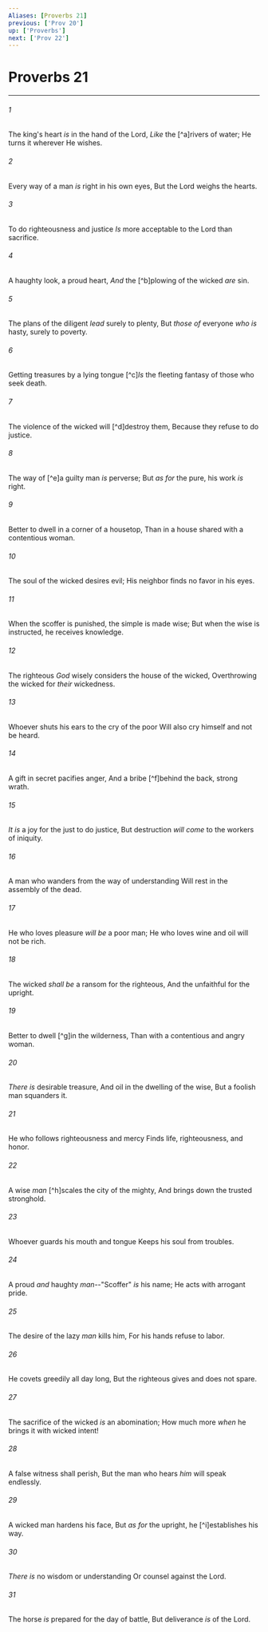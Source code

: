 ```yaml
---
Aliases: [Proverbs 21]
previous: ['Prov 20']
up: ['Proverbs']
next: ['Prov 22']
---
```

# Proverbs 21

***


###### 1 
The king's heart _is_ in the hand of the Lord, _Like_ the [^a]rivers of water; He turns it wherever He wishes. 

###### 2 
Every way of a man _is_ right in his own eyes, But the Lord weighs the hearts. 

###### 3 
To do righteousness and justice _Is_ more acceptable to the Lord than sacrifice. 

###### 4 
A haughty look, a proud heart, _And_ the [^b]plowing of the wicked _are_ sin. 

###### 5 
The plans of the diligent _lead_ surely to plenty, But _those of_ everyone _who is_ hasty, surely to poverty. 

###### 6 
Getting treasures by a lying tongue [^c]_Is_ the fleeting fantasy of those who seek death. 

###### 7 
The violence of the wicked will [^d]destroy them, Because they refuse to do justice. 

###### 8 
The way of [^e]a guilty man _is_ perverse; But _as for_ the pure, his work _is_ right. 

###### 9 
Better to dwell in a corner of a housetop, Than in a house shared with a contentious woman. 

###### 10 
The soul of the wicked desires evil; His neighbor finds no favor in his eyes. 

###### 11 
When the scoffer is punished, the simple is made wise; But when the wise is instructed, he receives knowledge. 

###### 12 
The righteous _God_ wisely considers the house of the wicked, Overthrowing the wicked for _their_ wickedness. 

###### 13 
Whoever shuts his ears to the cry of the poor Will also cry himself and not be heard. 

###### 14 
A gift in secret pacifies anger, And a bribe [^f]behind the back, strong wrath. 

###### 15 
_It is_ a joy for the just to do justice, But destruction _will come_ to the workers of iniquity. 

###### 16 
A man who wanders from the way of understanding Will rest in the assembly of the dead. 

###### 17 
He who loves pleasure _will be_ a poor man; He who loves wine and oil will not be rich. 

###### 18 
The wicked _shall be_ a ransom for the righteous, And the unfaithful for the upright. 

###### 19 
Better to dwell [^g]in the wilderness, Than with a contentious and angry woman. 

###### 20 
_There is_ desirable treasure, And oil in the dwelling of the wise, But a foolish man squanders it. 

###### 21 
He who follows righteousness and mercy Finds life, righteousness, and honor. 

###### 22 
A wise _man_ [^h]scales the city of the mighty, And brings down the trusted stronghold. 

###### 23 
Whoever guards his mouth and tongue Keeps his soul from troubles. 

###### 24 
A proud _and_ haughty _man_--"Scoffer" _is_ his name; He acts with arrogant pride. 

###### 25 
The desire of the lazy _man_ kills him, For his hands refuse to labor. 

###### 26 
He covets greedily all day long, But the righteous gives and does not spare. 

###### 27 
The sacrifice of the wicked _is_ an abomination; How much more _when_ he brings it with wicked intent! 

###### 28 
A false witness shall perish, But the man who hears _him_ will speak endlessly. 

###### 29 
A wicked man hardens his face, But _as for_ the upright, he [^i]establishes his way. 

###### 30 
_There is_ no wisdom or understanding Or counsel against the Lord. 

###### 31 
The horse _is_ prepared for the day of battle, But deliverance _is_ of the Lord.
